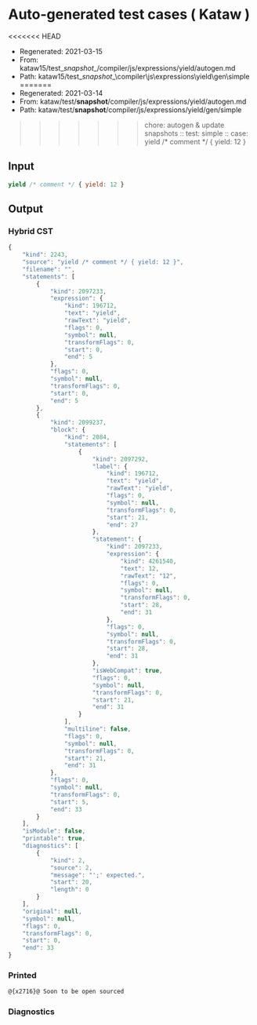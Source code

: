 # Auto-generated test cases ( Kataw )
<<<<<<< HEAD
- Regenerated: 2021-03-15
- From: kataw15/test\__snapshot__/compiler/js/expressions/yield/autogen.md
- Path: kataw15/test\__snapshot__\compiler\js\expressions\yield\gen\simple
=======
- Regenerated: 2021-03-14
- From: kataw/test/__snapshot__/compiler/js/expressions/yield/autogen.md
- Path: kataw/test/__snapshot__/compiler/js/expressions/yield/gen/simple
>>>>>>> chore: autogen & update snapshots
> :: test: simple
> :: case: yield /* comment */ { yield: 12 }
## Input

`````js
yield /* comment */ { yield: 12 }
`````

## Output

### Hybrid CST

```javascript
{
    "kind": 2243,
    "source": "yield /* comment */ { yield: 12 }",
    "filename": "",
    "statements": [
        {
            "kind": 2097233,
            "expression": {
                "kind": 196712,
                "text": "yield",
                "rawText": "yield",
                "flags": 0,
                "symbol": null,
                "transformFlags": 0,
                "start": 0,
                "end": 5
            },
            "flags": 0,
            "symbol": null,
            "transformFlags": 0,
            "start": 0,
            "end": 5
        },
        {
            "kind": 2099237,
            "block": {
                "kind": 2084,
                "statements": [
                    {
                        "kind": 2097292,
                        "label": {
                            "kind": 196712,
                            "text": "yield",
                            "rawText": "yield",
                            "flags": 0,
                            "symbol": null,
                            "transformFlags": 0,
                            "start": 21,
                            "end": 27
                        },
                        "statement": {
                            "kind": 2097233,
                            "expression": {
                                "kind": 4261540,
                                "text": 12,
                                "rawText": "12",
                                "flags": 0,
                                "symbol": null,
                                "transformFlags": 0,
                                "start": 28,
                                "end": 31
                            },
                            "flags": 0,
                            "symbol": null,
                            "transformFlags": 0,
                            "start": 28,
                            "end": 31
                        },
                        "isWebCompat": true,
                        "flags": 0,
                        "symbol": null,
                        "transformFlags": 0,
                        "start": 21,
                        "end": 31
                    }
                ],
                "multiline": false,
                "flags": 0,
                "symbol": null,
                "transformFlags": 0,
                "start": 21,
                "end": 31
            },
            "flags": 0,
            "symbol": null,
            "transformFlags": 0,
            "start": 5,
            "end": 33
        }
    ],
    "isModule": false,
    "printable": true,
    "diagnostics": [
        {
            "kind": 2,
            "source": 2,
            "message": "';' expected.",
            "start": 20,
            "length": 0
        }
    ],
    "original": null,
    "symbol": null,
    "flags": 0,
    "transformFlags": 0,
    "start": 0,
    "end": 33
}
```

### Printed

```javascript
@{x2716}@ Soon to be open sourced
```

### Diagnostics

```javascript

```

